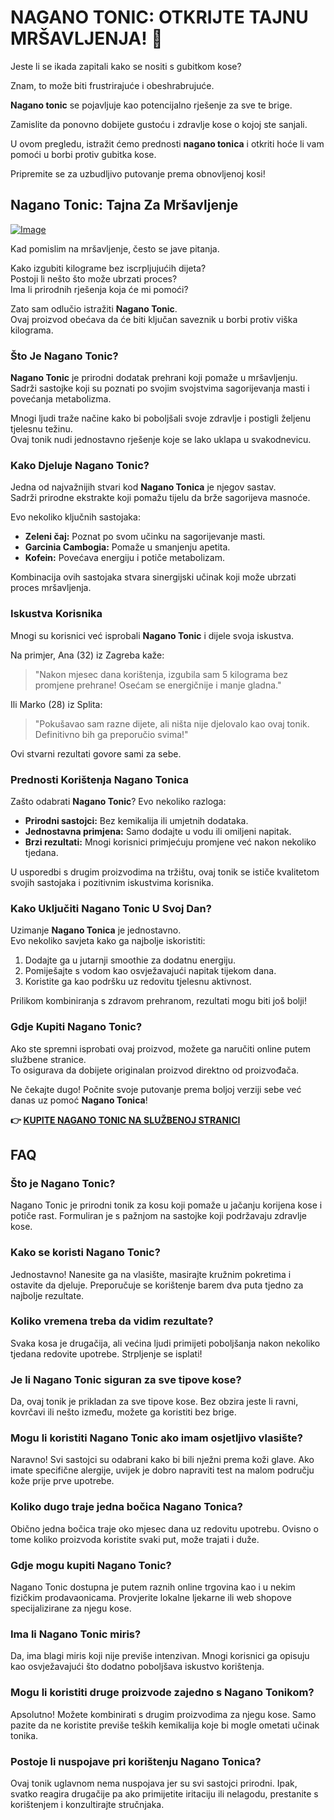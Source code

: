 # NAGANO TONIC: OTKRIJTE TAJNU MRŠAVLJENJA! 🌟

Jeste li se ikada zapitali kako se nositi s gubitkom kose? 

Znam, to može biti frustrirajuće i obeshrabrujuće. 

**Nagano tonic** se pojavljuje kao potencijalno rješenje za sve te brige. 

Zamislite da ponovno dobijete gustoću i zdravlje kose o kojoj ste sanjali. 

U ovom pregledu, istražit ćemo prednosti **nagano tonica** i otkriti hoće li vam pomoći u borbi protiv gubitka kose. 

Pripremite se za uzbudljivo putovanje prema obnovljenoj kosi!

## Nagano Tonic: Tajna Za Mršavljenje

[![Image](https://leanbodytonic.com/affiliates/images/bximg-8.jpg?v1)](https://gchaffi.com/DbITWrkg)

Kad pomislim na mršavljenje, često se jave pitanja. 

Kako izgubiti kilograme bez iscrpljujućih dijeta?  
Postoji li nešto što može ubrzati proces?  
Ima li prirodnih rješenja koja će mi pomoći?

Zato sam odlučio istražiti **Nagano Tonic**.  
Ovaj proizvod obećava da će biti ključan saveznik u borbi protiv viška kilograma.

### Što Je Nagano Tonic?

**Nagano Tonic** je prirodni dodatak prehrani koji pomaže u mršavljenju.  
Sadrži sastojke koji su poznati po svojim svojstvima sagorijevanja masti i povećanja metabolizma.  

Mnogi ljudi traže načine kako bi poboljšali svoje zdravlje i postigli željenu tjelesnu težinu.  
Ovaj tonik nudi jednostavno rješenje koje se lako uklapa u svakodnevicu.

### Kako Djeluje Nagano Tonic?

Jedna od najvažnijih stvari kod **Nagano Tonica** je njegov sastav.  
Sadrži prirodne ekstrakte koji pomažu tijelu da brže sagorijeva masnoće.

Evo nekoliko ključnih sastojaka:

- **Zeleni čaj:** Poznat po svom učinku na sagorijevanje masti.
- **Garcinia Cambogia:** Pomaže u smanjenju apetita.
- **Kofein:** Povećava energiju i potiče metabolizam.

Kombinacija ovih sastojaka stvara sinergijski učinak koji može ubrzati proces mršavljenja.

### Iskustva Korisnika

Mnogi su korisnici već isprobali **Nagano Tonic** i dijele svoja iskustva.  

Na primjer, Ana (32) iz Zagreba kaže:

> "Nakon mjesec dana korištenja, izgubila sam 5 kilograma bez promjene prehrane! Osećam se energičnije i manje gladna."

Ili Marko (28) iz Splita:

> "Pokušavao sam razne dijete, ali ništa nije djelovalo kao ovaj tonik. Definitivno bih ga preporučio svima!"

Ovi stvarni rezultati govore sami za sebe.

### Prednosti Korištenja Nagano Tonica

Zašto odabrati **Nagano Tonic**? Evo nekoliko razloga:

- **Prirodni sastojci:** Bez kemikalija ili umjetnih dodataka.
- **Jednostavna primjena:** Samo dodajte u vodu ili omiljeni napitak.
- **Brzi rezultati:** Mnogi korisnici primjećuju promjene već nakon nekoliko tjedana.

U usporedbi s drugim proizvodima na tržištu, ovaj tonik se ističe kvalitetom svojih sastojaka i pozitivnim iskustvima korisnika.

### Kako Uključiti Nagano Tonic U Svoj Dan?

Uzimanje **Nagano Tonica** je jednostavno.  
Evo nekoliko savjeta kako ga najbolje iskoristiti:

1. Dodajte ga u jutarnji smoothie za dodatnu energiju.
2. Pomiješajte s vodom kao osvježavajući napitak tijekom dana.
3. Koristite ga kao podršku uz redovitu tjelesnu aktivnost.

Prilikom kombiniranja s zdravom prehranom, rezultati mogu biti još bolji!

### Gdje Kupiti Nagano Tonic?

Ako ste spremni isprobati ovaj proizvod, možete ga naručiti online putem službene stranice.  
To osigurava da dobijete originalan proizvod direktno od proizvođača.

Ne čekajte dugo! Počnite svoje putovanje prema boljoj verziji sebe već danas uz pomoć **Nagano Tonica**!



**👉 [KUPITE NAGANO TONIC NA SLUŽBENOJ STRANICI](https://gchaffi.com/DbITWrkg)**

## FAQ

### Što je Nagano Tonic?
Nagano Tonic je prirodni tonik za kosu koji pomaže u jačanju korijena kose i potiče rast. Formuliran je s pažnjom na sastojke koji podržavaju zdravlje kose.

### Kako se koristi Nagano Tonic?
Jednostavno! Nanesite ga na vlasište, masirajte kružnim pokretima i ostavite da djeluje. Preporučuje se korištenje barem dva puta tjedno za najbolje rezultate.

### Koliko vremena treba da vidim rezultate?
Svaka kosa je drugačija, ali većina ljudi primijeti poboljšanja nakon nekoliko tjedana redovite upotrebe. Strpljenje se isplati!

### Je li Nagano Tonic siguran za sve tipove kose?
Da, ovaj tonik je prikladan za sve tipove kose. Bez obzira jeste li ravni, kovrčavi ili nešto između, možete ga koristiti bez brige.

### Mogu li koristiti Nagano Tonic ako imam osjetljivo vlasište?
Naravno! Svi sastojci su odabrani kako bi bili nježni prema koži glave. Ako imate specifične alergije, uvijek je dobro napraviti test na malom području kože prije prve upotrebe.

### Koliko dugo traje jedna bočica Nagano Tonica?
Obično jedna bočica traje oko mjesec dana uz redovitu upotrebu. Ovisno o tome koliko proizvoda koristite svaki put, može trajati i duže.

### Gdje mogu kupiti Nagano Tonic?
Nagano Tonic dostupna je putem raznih online trgovina kao i u nekim fizičkim prodavaonicama. Provjerite lokalne ljekarne ili web shopove specijalizirane za njegu kose.

### Ima li Nagano Tonic miris?
Da, ima blagi miris koji nije previše intenzivan. Mnogi korisnici ga opisuju kao osvježavajući što dodatno poboljšava iskustvo korištenja.

### Mogu li koristiti druge proizvode zajedno s Nagano Tonikom?
Apsolutno! Možete kombinirati s drugim proizvodima za njegu kose. Samo pazite da ne koristite previše teških kemikalija koje bi mogle ometati učinak tonika.

### Postoje li nuspojave pri korištenju Nagano Tonica?
Ovaj tonik uglavnom nema nuspojava jer su svi sastojci prirodni. Ipak, svatko reagira drugačije pa ako primijetite iritaciju ili nelagodu, prestanite s korištenjem i konzultirajte stručnjaka.